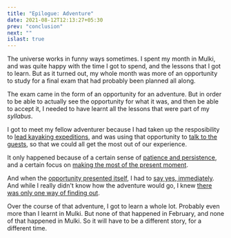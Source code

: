```yaml
---
title: "Epilogue: Adventure"
date: 2021-08-12T12:13:27+05:30
prev: "conclusion"
next: ""
islast: true
---
```


The universe works in funny ways sometimes. I spent my month in Mulki,
and was quite happy with the time I got to spend, and the lessons that I
got to learn. But as it turned out, my whole month was more of an
opportunity to study for a final exam that had probably been planned all along.

The exam came in the form of an opportunity for an adventure. But in
order to be able to actually see the opportunity for what it was, and
then be able to accept it, I needed to have learnt all the lessons that
were part of my _syllabus_.

I got to meet my fellow adventurer because I had taken up the
resposibility to [lead kayaking
expeditions](/chapter5), and was using that opportunity to [talk to 
the guests](/chapter6), so that we could all get the most out of our
experience.

It only happened because of a certain sense of [patience and
persistence](/chapter3), and a certain focus on [making the most of the
present moment](/chapter4).

And when the [opportunity presented itself](/chapter2), I had to [say
yes, immediately](/chapter1). And while I really didn't know how the
adventure would go, I
knew [there was only one way of finding out](/chapter7).

Over the course of that adventure, I got to learn a whole lot. Probably
even more than I learnt in Mulki. But none of that happened in February,
and none of that happened in Mulki. So it will have to be a different story,
for a different time.
